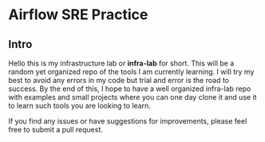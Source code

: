 # Airflow SRE Practice

## Intro

Hello this is my infrastructure lab or **infra-lab** for short. This will be a random yet organized repo of the tools I am currently learning. 
I will try my best to avoid any errors in my code but trial and error is the road to success. By the end of this, I hope to have a well
organized infra-lab repo with examples and small projects where you can one day clone it and use it to learn such tools you are looking to learn.

If you find any issues or have suggestions for improvements, please feel free to submit a pull request. 

